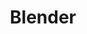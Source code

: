 ---
title: Blender
tags: ["featuredCategorie", "categorie"]
featuredImage: /assets/images/blender-logo.png
description: The free an open-source 3D creation suite.
color: 313131
categorie: blender
---